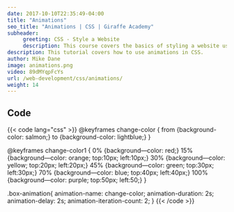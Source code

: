 ```yaml
---
date: 2017-10-10T22:35:49-04:00
title: "Animations"
seo_title: "Animations | CSS | Giraffe Academy"
subheader:
     greeting: CSS - Style a Website
     description: This course covers the basics of styling a website using CSS. Work your way through the videos and we'll teach you everything you need to know to style a basic website!
description: This tutorial covers how to use animations in CSS.
author: Mike Dane
image: animations.png
video: 89dMYqpFcYs
url: /web-development/css/animations/
weight: 14
---
```


## Code

{{< code lang="css" >}}
@keyframes change-color {
     from {background-color: salmon;}
     to {background-color: lightblue;}
}

@keyframes change-color1 {
     0% {background—color: red;}
     15% {background—color: orange; top:10px; left:10px;}
     30% {background—color: yellow; top:20px; left:20px;}
     45% {background—color: green; top:30px; left:30px;}
     70% {background—color: blue; top:40px; left:40px;}
     100% {background—color: purple; top:50px; left:50;}
}

.box-animation{
     animation-name: change-color;
     animation-duration: 2s;
     animation-delay: 2s;
     animation-iteration-count: 2;
}
{{< /code >}}